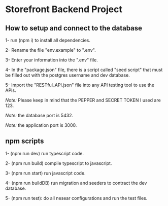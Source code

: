 # Storefront Backend Project

## How to setup and connect to the database

1- run (npm i) to install all dependencies.

2- Rename the file "env.example" to ".env".

3- Enter your information into the ".env" file.

4- In the "package.json" file, there is a script called "seed script" that must be filled out with the postgres username and dev database.

5- Import the "RESTful_API.json" file into any API testing tool to use the APIs.

_Note:_ Please keep in mind that the PEPPER and SECRET TOKEN I used are 123.

_Note:_ the database port is 5432.

_Note:_ the application port is 3000.



## npm scripts

1- (npm run dev) run typescript code.

2- (npm run build) compile typescript to javascript.

3- (npm run start) run javascript code.

4- (npm run buildDB) run migration and seeders to contract the dev database.

5- (npm run test): do all nesear configurations and run the test files.
